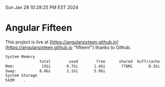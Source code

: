 Sun Jan 28 10:28:25 PM EST 2024

# Angular Fifteen


This project is live at [https://angularsixteen.github.io](https://angularsixteen.github.io "fifteen!") thanks to Github.

```bash
System Memory
               total        used        free      shared  buff/cache   available
Mem:            15Gi       6.7Gi       1.4Gi       776Mi       8.3Gi       8.6Gi
Swap:          8.0Gi       2.1Gi       5.9Gi
System Storage
543M	.
```
